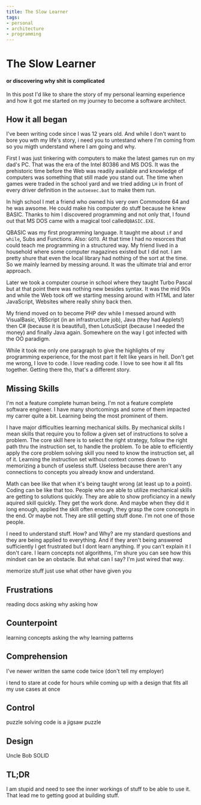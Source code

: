 ```yaml
---
title: The Slow Learner
tags:
- personal
- architecture
- programming
---
```

# The Slow Learner
#### or discovering why shit is complicated

In this post I'd like to share the story of my personal learning experience and how it got me started on my journey to become a software architect.

## How it all began
I've been writing code since I was 12 years old. And while I don't want to bore you wth my life's story, 
i need you to untestand where I'm coming from so you migth understand where I am going and why.

First I was just tinkering with computers to make the latest games run on my dad's PC. That was the era of the Intel 80386 and MS DOS. It was the prehistoric time before the Web was readily available and knowledge of computers was something that still made you stand out. 
The time when games were traded in the school yard and we tried adding `LH` in front of  every driver definition in the `autoexec.bat` to make them run.

In high school I met a friend who owned his very own Commodore 64 and he was awsome. He could make his computer do stuff because he knew BASIC. Thanks to him I discovered programming and not only that, I found out that MS DOS came with a magical tool called`QBASIC.EXE`. 

QBASIC was my first programming language. It taught me about `if` and `while`, Subs and Functions. Also: `GOTO`. At that time I had no resorces that could teach me programming in a structured way. My friend lived in a household where some computer magazines existed but I did not. I am pretty shure that even the local library had nothing of the sort at the time. So we mainly learned by messing around. It was the ultimate trial and error approach.

Later we took a computer course in school where they taught Turbo Pascal but at that point there was nothing new besides syntax. It was the mid 90s and while the Web took off we starting messing around with HTML and later JavaScript, Websites where really shiny back then.

My friend moved on to become PHP dev while I messed around with VisualBasic, VBScript (in an infrastructure job), Java (they had Applets!) then C# (because it is beautiful), then LotusScipt (because I needed the money) and finally Java again. Somewhere on the way I got infected with the OO paradigm.

While it took me only one paragraph to give the highlights of my programming experience, for the most part it felt like years in hell. Don't get me wrong, I love to code. I love reading code. I love to see how it all fits together. Getting there tho, that's a different story.

## Missing Skills
I'm not a feature complete human being. I'm not a feature complete software engineer. I have many shortcomings and some of them impacted my carrer quite a bit. 
Learning being the most prominent of them. 

I have major difficulties learning mechanical skills.
By mechanical skills I mean skills that require you to follow a given set of instructions to solve a problem. The core skill here is to select the right strategy, follow the right path thru the instruction set, to handle the problem. 
To be able to efficiently apply the core problem solving skill you need to know the instruction set, all of it.
Learning the instruction set without context comes down to memorizing a bunch of useless stuff. Useless because there aren't any connections to concepts you already know and understand.

Math can bee like that when it's being taught wrong (at least up to a point). Coding can be like that too. 
People who are able to utilize mechanical skills are getting to solutions quickly. They are able to show proficiancy in a newly aquired skill quickly. They get the work done. And maybe when they did it long enough, applied the skill often enough, they grasp the core concepts in the end. Or maybe not. They are still getting stuff done. 
I'm not one of those people. 

I need to understand stuff. How? and Why? are my standard questions and they are being applied to everything. And if they aren't being answered sufficiently I get frustrated but I dont learn anything. If you can't explain it I don't care. I learn concepts not algorithms,
I'm shure you can see how this mindset can be an obstacle. But what can I say? I'm just wired that way.

memorize stuff
just use what other have given you

## Frustrations
reading docs
asking why
asking how

## Counterpoint
learning concepts
asking the why
learning patterns

## Comprehension
I've newer written the same code twice (don't tell my employer)

i tend to stare at code for hours while coming up with a design that fits all my use cases at once 

## Control
puzzle solving
code is a jigsaw puzzle

## Design
Uncle Bob
SOLID 

## TL;DR
I am stupid and need to see the inner workings of stuff to be able to use it. That lead me to getting good at building stuff.

<!--stackedit_data:
eyJoaXN0b3J5IjpbMzY2MzU3OTY1LC0xMzY3ODIyODA0LC01MT
I4NTU4OTIsMTA5NTY0Mjg1MiwtMTA2Njg4NDUzNywxNjEyNjM4
NDY3LDIxMDc3NjM4NTQsMTM0OTE2MjMwNCwxMjM1MDUxNjMwLC
04MzQ3NzgzNiwxOTE4MTU0NDI2LDEyMDIzNTQ5OCwtNjc0MTA1
NTYyLC04ODQzMjc3MzEsMTE3MDA4NjAyOSwtMTQzNTM4MzQwMi
wxNzg1NzEyNjc5LDg0ODEwNjE4MywtMTgxMDEzNDQ0NF19
-->
